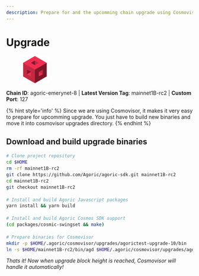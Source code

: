 ```yaml
---
description: Prepare for and the upcomming chain upgrade using Cosmovisor.
---
```


# Upgrade

<figure><img src="https://raw.githubusercontent.com/kj89/cosmos-images/main/logos/agoric.png" alt=""><figcaption></figcaption></figure>

**Chain ID**: agoric-emerynet-8 | **Latest Version Tag**: mainnet1B-rc2 | **Custom Port**: 127

{% hint style='info' %}
Since we are using Cosmovisor, it makes it very easy to prepare for upcomming upgrade.
You just have to build new binaries and move it into cosmovisor upgrades directory.
{% endhint %}

## Download and build upgrade binaries

```bash
# Clone project repository
cd $HOME
rm -rf mainnet1B-rc2
git clone https://github.com/Agoric/agoric-sdk.git mainnet1B-rc2
cd mainnet1B-rc2
git checkout mainnet1B-rc2

# Install and build Agoric Javascript packages
yarn install && yarn build

# Install and build Agoric Cosmos SDK support
(cd packages/cosmic-swingset && make)

# Prepare binaries for Cosmovisor
mkdir -p $HOME/.agoric/cosmovisor/upgrades/agorictest-upgrade-10/bin
ln -s $HOME/mainnet1B-rc2/bin/agd $HOME/.agoric/cosmovisor/upgrades/agorictest-upgrade-10/bin/agd
```

*Thats it! Now when upgrade block height is reached, Cosmovisor will handle it automatically!*
